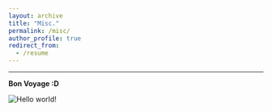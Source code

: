 ```yaml
---
layout: archive
title: "Misc."
permalink: /misc/
author_profile: true
redirect_from:
  - /resume
---
```


------
**Bon Voyage :D**<br>

![Hello world!](https://tong-ni.github.io/images/map_202508.jpg)
